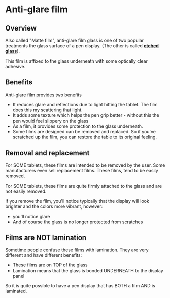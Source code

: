 # Anti-glare film

## Overview

Also called "Matte film", anti-glare film glass is one of two popular treatments the glass surface of a pen display. (The other is called [**etched glass**](etched-glass.md)).

This film is affixed to the glass underneath with some optically clear adhesive.

## Benefits

Anti-glare film provides two benefits

* It reduces glare and reflections due to light hitting the tablet. The film does this my scattering that light.
* It adds some texture which helps the pen grip better - without this the pen would feel slippery on the glass
* As a film, it provides some protection to the glass underneath.
* Some films are designed can be removed and replaced. So if you've scratched up the film, you can restore the table to its original feeling.

## Removal and replacement

For SOME tablets, these films are intended to be removed by the user. Some manufacturers even sell replacement films. These films, tend to be easily removed.

For SOME tablets, these films are quite firmly attached to the glass and are not easily removed.&#x20;

If you remove the film, you'll notice typically that the display will look brighter and the colors more vibrant, however:

* you'll notice glare
* And of course the glass is no longer protected from scratches

## Films are NOT lamination

&#x20;Sometime people confuse these films with lamination. They are very different and have different benefits:

* These films are on TOP of the glass
* Lamination means that the glass is bonded UNDERNEATH to the display panel &#x20;

So it is quite possible to have a pen display that has BOTH a film AND is laminated.

